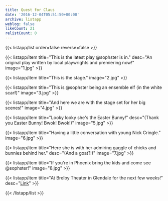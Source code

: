 ```yaml
---
title: Quest for Claus
date: '2016-12-04T05:51:50+00:00'
archive: listapp
weblog: false
likeCount: 21
relistCount: 0
---
```



{{< listapp/list order=false reverse=false >}}

   {{< listapp/item title="This is the latest play @sophster is in."
      desc="An original play written by local playwrights and premiering now!"
      image="1.jpg" >}}

   {{< listapp/item title="This is the stage."
      image="2.jpg" >}}

   {{< listapp/item title="This is @sophster being an ensemble elf (in the white scarf)"
      image="3.jpg" >}}

   {{< listapp/item title="And here we are with the stage set for her big scenes!"
      image="4.jpg" >}}

   {{< listapp/item title="Looky looky she's the Easter Bunny!"
      desc="(Thank you Easter Bunny! Bwok! Bwok!)"
      image="5.jpg" >}}

   {{< listapp/item title="Having a little conversation with young Nick Cringle."
      image="6.jpg" >}}

   {{< listapp/item title="Here she is with her admiring gaggle of chicks and bunnies behind her."
      desc="(And a goat?!)"
      image="7.jpg" >}}

   {{< listapp/item title="If you're in Phoenix bring the kids and come see @sophster!"
      image="8.jpg" >}}

   {{< listapp/item title="At Brelby Theater in Glendale for the next few weeks!"
      desc="[Link](http://brelby.com/questforclaus/)" >}}

{{< /listapp/list >}}
